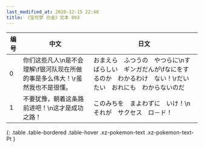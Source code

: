 ```yaml
---
last_modified_at: 2020-12-15 22:48
title: 《宝可梦 白金》文本 093
---
```

| 编号 | 中文 | 日文 |
| ---- | ---- | ---- |
| 0 | 你们这些凡人\n是不会理解\f银河队现在所做的事是多么伟大！\r虽然我也不是很懂。 | おまえら　ふつうの　やつらに\nすばらしい　ギンガだんが\fなにをするのか　わかるわけ　ない！\rだいたい　おれにも　わからないのだ |
| 1 | 不要犹豫，朝着这条路前进吧！\n这才是成功之路！ | このみちを　まよわずに　いけ！\nそれが　サクセス　ロ－ド！ |
{: .table .table-bordered .table-hover .xz-pokemon-text .xz-pokemon-text-Pt }